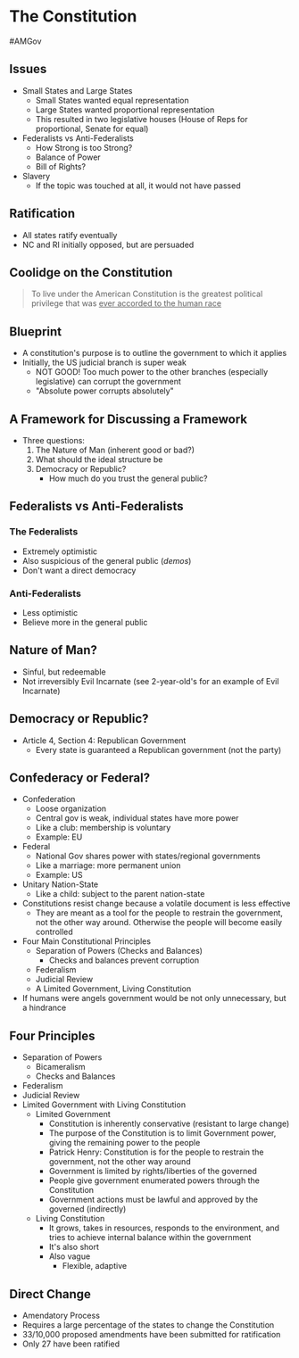 # The Constitution
#AMGov 

## Issues
- Small States and Large States
	- Small States wanted equal representation
	- Large States wanted proportional representation
	- This resulted in two legislative houses (House of Reps for proportional, Senate for equal)
- Federalists vs Anti-Federalists
	- How Strong is too Strong?
	- Balance of Power
	- Bill of Rights?
- Slavery
	- If the topic was touched at all, it would not have passed
## Ratification
- All states ratify eventually
- NC and RI initially opposed, but are persuaded
## Coolidge on the Constitution
> To live under the American Constitution
> is the greatest political privilege that was
> <u>ever accorded to the human race</u>
## Blueprint
- A constitution's purpose is to outline the government to which it applies
- Initially, the US judicial branch is super weak
	- NOT GOOD! Too much power to the other branches (especially legislative) can corrupt the government
	- "Absolute power corrupts absolutely"
## A Framework for Discussing a Framework
- Three questions:
	1. The Nature of Man (inherent good or bad?)
	2. What should the ideal structure be
	3. Democracy or Republic?
		- How much do you trust the general public?
## Federalists vs Anti-Federalists
### The Federalists
- Extremely optimistic
- Also suspicious of the general public (*demos*)
- Don't want a direct democracy
### Anti-Federalists
- Less optimistic
- Believe more in the general public
## Nature of Man?
- Sinful, but redeemable
- Not irreversibly Evil Incarnate (see 2-year-old's for an example of Evil Incarnate)
## Democracy or Republic?
- Article 4, Section 4: Republican Government
	- Every state is guaranteed a Republican government (not the party)
## Confederacy or Federal?
- Confederation
	- Loose organization
	- Central gov is weak, individual states have more power
	- Like a club: membership is voluntary
	- Example: EU
- Federal
	- National Gov shares power with states/regional governments
	- Like a marriage: more permanent union
	- Example: US
- Unitary Nation-State
	- Like a child: subject to the parent nation-state
- Constitutions resist change because a volatile document is less effective
	- They are meant as a tool for the people to restrain the government, not the other way around. Otherwise the people will become easily controlled
- Four Main Constitutional Principles
	- Separation of Powers (Checks and Balances)
		- Checks and balances prevent corruption
	- Federalism
	- Judicial Review
	- A Limited Government, Living Constitution
- If humans were angels government would be not only unnecessary, but a hindrance
## Four Principles
- Separation of Powers
	- Bicameralism
	- Checks and Balances
- Federalism
- Judicial Review
- Limited Government with Living Constitution
	- Limited Government
		- Constitution is inherently conservative (resistant to large change)
		- The purpose of the Constitution is to limit Government power, giving the remaining power to the people
		- Patrick Henry: Constitution is for the people to restrain the government, not the other way around
		- Government is limited by rights/liberties of the governed
		- People give government enumerated powers through the Constitution
		- Government actions must be lawful and approved by the governed (indirectly)
	- Living Constitution
		- It grows, takes in resources, responds to the environment, and tries to achieve internal balance within the government
		- It's also short
		- Also vague
			- Flexible, adaptive
## Direct Change
- Amendatory Process
- Requires a large percentage of the states to change the Constitution
- 33/10,000 proposed amendments have been submitted for ratification
- Only 27 have been ratified